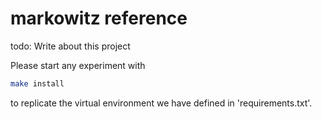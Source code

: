 # markowitz reference

todo: Write about this project

Please start any experiment with

```bash
make install
```

to replicate the virtual environment we have defined in 'requirements.txt'.
